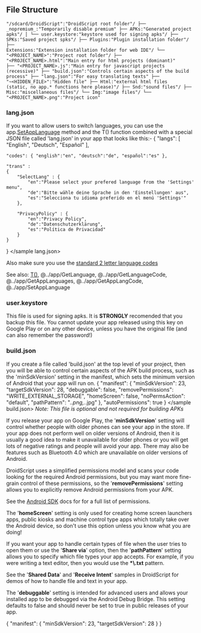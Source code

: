 ## File Structure

<code>"/sdcard/DroidScript":"DroidScript root folder"/
├── \_nopremium\_:"Temporarily disable premium"
├── APKs:"Generated project apks"/
│   └── user.keystore:"keystore used for signing apks"/
├── SPKs:"Saved project spks"/
├── Plugins:"Plugin installation folder"/
├── Extensions:"Extension installation folder for web IDE"/
└── "&lt;PROJECT\_NAME&gt;":"Project root folder"/
    ├── "&lt;PROJECT\_NAME&gt;.html":"Main entry for html projects (dominant)"
    ├── "&lt;PROJECT\_NAME&gt;.js":"Main entry for javascript projects (recessive)"
    ├── "build.json":"Controls certain aspects of the build process"
    ├── "lang.json":"For easy translating texts"
    ├── "~&lt;HIDDEN\_FILE&gt;":"Hidden file"
    ├── Html:"external html files (static, no app.* functions here please)"/
    ├── Snd:"sound files"/
    ├── Misc:"miscellaneous files"/
    └── Img:"image files"/
        └── "&lt;PROJECT\_NAME&gt;.png":"Project icon"
</code>

### lang.json

If you want to allow users to switch languages, you can use the
app.[SetAppLanguage](../app/SetLanguage.htm#Example) method and the T() function combined with a special JSON
file called 'lang.json' in your app that looks like this:-
<sample lang.json norun>
{
	"langs": [ "English", "Deutsch", "Español" ],

	"codes": { "english":"en", "deutsch":"de", "español":"es" },

	"trans" :
	{
		"SelectLang" : {
			"en":"Please select your prefered language from the 'Settings' menu",
			"de":"Bitte wähle deine Sprache in den 'Einstellungen' aus",
			"es":"Selecciona tu idioma preferido en el menú 'Settings'"
		},

		"PrivacyPolicy" : {
			"en":"Privacy Policy",
			"de":"Datenschutzerklärung",
			"es":"Política de Privacidad"
		}
	}
}
</sample lang.json>

Also make sure you use the [standard 2 letter language codes](http://www.loc.gov/standards/iso639-2/php/code\_list.php)

See also: [T()](04CodingFeatures.htm#Translations), @../app/GetLanguage, @../app/GetLanguageCode, @../app/GetAppLanguages, @../app/GetAppLangCode, @../app/SetAppLanguage

### user.keystore

This file is used for signing apks. It is **STRONGLY** recomended that you backup this file. You cannot update your app released using this key on Google Play or on any other device, unless you have the original file (and can also remember the password!)

### build.json

If you create a file called 'build.json' at the top level of your project, then you will be able to control certain aspects of the APK build process, such as the 'minSdkVersion' setting in the manifest, which sets the minimum version of Android that your app will run on.
<sample build.json>
{
	"manifest":
	{
		"minSdkVersion": 23,
		"targetSdkVersion": 28,
		"debuggable": false,
		"removePermissions": "WRITE\_EXTERNAL\_STORAGE",
		"homeScreen": false,
		"noPermsAction": "default",
		"pathPattern": ".*\.png,.*\.jpg"
	},
	"autoPermissions": true
}
</sample build.json>
_Note: This file is optional and not required for building APKs_

If you release your app on Google Play, the '**minSdkVersion**' setting will control whether people with older phones can see your app in the store. If your app does not perform well on older versions of Android, then it is usually a good idea to make it unavailable for older phones or you will get lots of negative ratings and people will avoid your app. There may also be features such as Bluetooth 4.0 which are unavailable on older versions of Android.

DroidScript uses a simplified permissions model and scans your code looking for the required Android permissions, but you may want more fine-grain control of these permissions, so the '**removePermissions**' setting allows you to explicitly remove Android permissions from your APK.

See the [Android SDK](https://developer.android.com/reference/android/Manifest.permission.html) docs for for a full list of permissions.

The '**homeScreen**' setting is only used for creating home screen launchers apps, public kiosks and machine control type apps which totally take over the Android device, so don't use this option unless you know what you are doing!

If you want your app to handle certain types of file when the user tries to open them or use the '**Share via**' option, then the '**pathPattern**' setting allows you to specify which file types your app accepts. For example, if you were writing a text editor, then you would use the <b>\*\\.txt</b> pattern.

See the '**Shared Data**' and '**Receive Intent**' samples in DroidScript for demos of how to handle file and text in your app.

The '**debuggable**' setting is intended for advanced users and allows your installed app to be debugged via the Android Debug Bridge. This setting defaults to false and should never be set to true in public releases of your app.

<sample minimal build.json>
{
	"manifest":
	{
		"minSdkVersion": 23,
		"targetSdkVersion": 28
	}
}
</sample minimal build.json>
